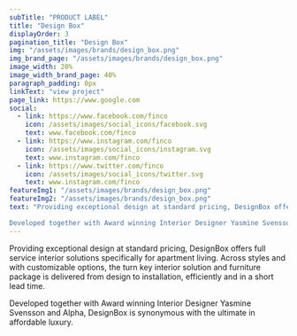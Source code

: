 ```yaml
---
subTitle: "PRODUCT LABEL" 
title: "Design Box"
displayOrder: 3
pagination_title: "Design Box"
img: "/assets/images/brands/design_box.png"
img_brand_page: "/assets/images/brands/design_box.png"
image_width: 20%
image_width_brand_page: 40%
paragraph_padding: 0px
linkText: "view project"
page_link: https://www.google.com
social:
  - link: https://www.facebook.com/finco
    icon: /assets/images/social_icons/facebook.svg
    text: www.facebook.com/finco
  - link: https://www.instagram.com/finco
    icon: /assets/images/social_icons/instagram.svg
    text: www.instagram.com/finco
  - link: https://www.twitter.com/finco
    icon: /assets/images/social_icons/twitter.svg
    text: www.instagram.com/finco
featureImg1: "/assets/images/brands/design_box.png"
featureImg2: "/assets/images/brands/design_box.png"
text: "Providing exceptional design at standard pricing, DesignBox offers full service interior solutions specifically for apartment living. Across styles and with customizable options, the turn key interior solution and furniture package is delivered from design to installation, efficiently and in a short lead time.

Developed together with Award winning Interior Designer Yasmine Svensson and Alpha, DesignBox is synonymous with the ultimate in affordable luxury."
---
```

Providing exceptional design at standard pricing, DesignBox offers full service interior solutions specifically for apartment living. Across styles and with customizable options, the turn key interior solution and furniture package is delivered from design to installation, efficiently and in a short lead time.

Developed together with Award winning Interior Designer Yasmine Svensson and Alpha, DesignBox is synonymous with the ultimate in affordable luxury.